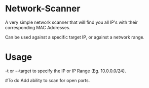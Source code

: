 # Network-Scanner
A very simple network scanner that will find you all IP's with their corresponding MAC Addresses.

Can be used against a specific target IP, or against a network range.

# Usage

-t or --target to specify the IP or IP Range (Eg. 10.0.0.0/24).

#To do
Add ability to scan for open ports.

